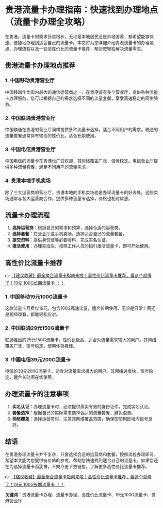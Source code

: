 # 贵港流量卡办理指南：快速找到办理地点（流量卡办理全攻略）

在贵港，流量卡的需求日益增长，无论是本地居民还是外地游客，都希望能够快速、便捷地办理到适合自己的流量卡。本文将为您详细介绍贵港流量卡的办理地点、办理流程以及一些高性价比的流量卡推荐，帮助您轻松解决流量需求。

## 贵港流量卡办理地点推荐

### 1. 中国移动贵港营业厅
中国移动作为国内最大的通信运营商之一，在贵港设有多个营业厅，提供各种流量卡办理服务。您可以根据自己的需求选择不同的流量套餐，享受高速稳定的网络服务。

### 2. 中国联通贵港营业厅
中国联通在贵港的营业厅同样提供多种流量卡选择，适合不同用户的需求。联通的流量套餐通常具有较高的性价比，适合长期使用。

### 3. 中国电信贵港营业厅
中国电信的流量卡在贵港也广受欢迎，其网络覆盖广泛，信号稳定。电信营业厅提供多种流量套餐，满足不同用户的流量需求。

### 4. 贵港本地手机卖场
除了三大运营商的营业厅，贵港本地的手机卖场也是办理流量卡的好去处。这些卖场通常与各大运营商合作，提供多种流量卡选择，价格也相对优惠。

## 流量卡办理流程

1. **选择运营商**：根据自己的需求和预算，选择合适的运营商。
2. **选择套餐**：在营业厅或手机卖场，选择适合自己的流量套餐。
3. **提交资料**：提供身份证等必要资料，完成实名认证。
4. **激活使用**：办理完成后，按照工作人员的指引激活流量卡，即可开始使用。

## 高性价比流量卡推荐

👉 [【建议收藏】最全聚合流量卡指南来啦！高性价比流量卡推荐，看这个就够了！19元 100G长期流量卡 ！！](https://bit.ly/Liuliangka)

### 1. 中国移动19元100G流量卡
这款流量卡月费仅19元，包含100G高速流量，适合长期使用。无论是日常上网还是视频观看，都能轻松应对。

### 2. 中国联通29元150G流量卡
联通推出的29元150G流量卡，性价比极高，适合对流量需求较大的用户。其网络覆盖广泛，信号稳定，使用体验极佳。

### 3. 中国电信39元200G流量卡
电信的39元200G流量卡，适合对流量需求极大的用户。其网络速度快，信号稳定，适合长时间在线使用。

## 办理流量卡的注意事项

1. **实名认证**：办理流量卡时，必须提供真实有效的身份证件，完成实名认证。
2. **套餐选择**：根据自己的实际需求选择合适的流量套餐，避免浪费。
3. **网络覆盖**：选择运营商时，注意其网络覆盖范围，确保在使用区域内信号良好。

## 结语

在贵港办理流量卡并不复杂，只要选择合适的运营商和套餐，按照流程办理即可。希望本文能为您提供有价值的参考，帮助您快速找到适合自己的流量卡。如果您还在为选择流量卡而犹豫，不妨点击下方链接，了解更多高性价比流量卡推荐。

👉 [【建议收藏】最全聚合流量卡指南来啦！高性价比流量卡推荐，看这个就够了！19元 100G长期流量卡 ！！](https://bit.ly/Liuliangka)

**关键词**：贵港流量卡办理、流量卡办理、高性价比流量卡、19元100G流量卡、贵港营业厅